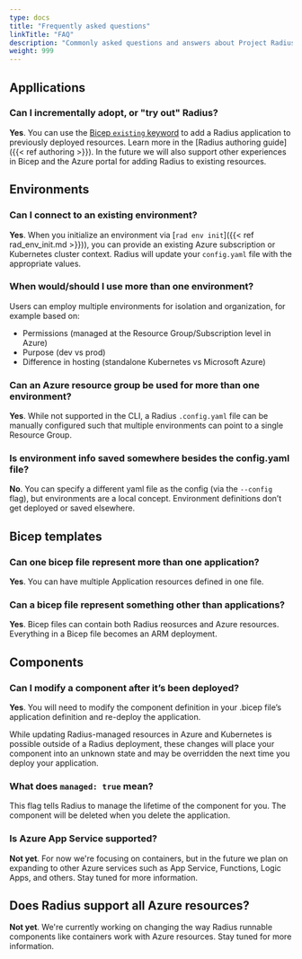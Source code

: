 ```yaml
---
type: docs
title: "Frequently asked questions"
linkTitle: "FAQ"
description: "Commonly asked questions and answers about Project Radius"
weight: 999
---
```


## Appllications

### Can I incrementally adopt, or "try out" Radius?

**Yes**. You can use the [Bicep `existing` keyword](https://docs.microsoft.com/azure/azure-resource-manager/bicep/resource-declaration?tabs=azure-powershell#existing-resources) to add a Radius application to previously deployed resources. Learn more in the [Radius authoring guide]({{< ref authoring >}}). In the future we will also support other experiences in Bicep and the Azure portal for adding Radius to existing resources.

## Environments

### Can I connect to an existing environment?

**Yes**. When you initialize an environment via [`rad env init`]({{< ref rad_env_init.md >}})), you can provide an existing Azure subscription or Kubernetes cluster context. Radius will update your `config.yaml` file with the appropriate values.

### When would/should I use more than one environment?

Users can employ multiple environments for isolation and organization, for example based on:
- Permissions (managed at the Resource Group/Subscription level in Azure)
- Purpose (dev vs prod)
- Difference in hosting (standalone Kubernetes vs Microsoft Azure)

### Can an Azure resource group be used for more than one environment?

**Yes**. While not supported in the CLI, a Radius `.config.yaml` file can be manually configured such that multiple environments can point to a single Resource Group.

### Is environment info saved somewhere besides the config.yaml file?

**No**. You can specify a different yaml file as the config (via the `--config` flag), but environments are a local concept. Environment definitions don’t get deployed or saved elsewhere.

## Bicep templates

### Can one bicep file represent more than one application?

**Yes**. You can have multiple Application resources defined in one file.

### Can a bicep file represent something other than applications?

**Yes**. Bicep files can contain both Radius reosurces and Azure resources. Everything in a Bicep file becomes an ARM deployment.

## Components

### Can I modify a component after it’s been deployed?

**Yes**. You will need to modify the component definition in your .bicep file’s application definition and re-deploy the application.

While updating Radius-managed resources in Azure and Kubernetes is possible outside of a Radius deployment, these changes will place your component into an unknown state and may be overridden the next time you deploy your application.

### What does `managed: true` mean?

This flag tells Radius to manage the lifetime of the component for you. The component will be deleted when you delete the application.

### Is Azure App Service supported?

**Not yet**. For now we're focusing on containers, but in the future we plan on expanding to other Azure services such as App Service, Functions, Logic Apps, and others. Stay tuned for more information.

## Does Radius support all Azure resources?

**Not yet**. We're currently working on changing the way Radius runnable components like containers work with Azure resources. Stay tuned for more information.
